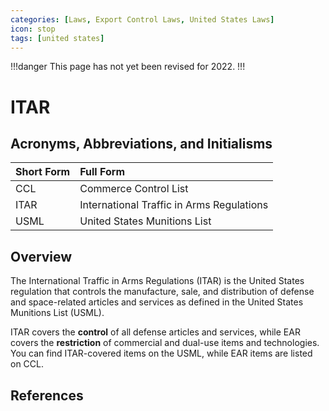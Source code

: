 ```yaml
---
categories: [Laws, Export Control Laws, United States Laws]
icon: stop
tags: [united states]
---
```


!!!danger
This page has not yet been revised for 2022.
!!!

# ITAR

## Acronyms, Abbreviations, and Initialisms

Short Form | Full Form
:--- | :---
CCL | Commerce Control List
ITAR | International Traffic in Arms Regulations
USML | United States Munitions List

## Overview

The International Traffic in Arms Regulations (ITAR) is the United States regulation that controls the manufacture, sale, and distribution of defense and space-related articles and services as defined in the United States Munitions List (USML).

ITAR covers the **control** of all defense articles and services, while EAR covers the **restriction** of commercial and dual-use items and technologies. You can find ITAR-covered items on the USML, while EAR items are listed on CCL.

## References
